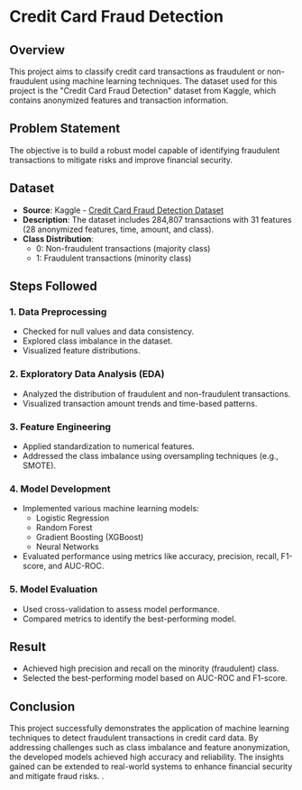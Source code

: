 # Credit Card Fraud Detection

## Overview
This project aims to classify credit card transactions as fraudulent or non-fraudulent using machine learning techniques. The dataset used for this project is the "Credit Card Fraud Detection" dataset from Kaggle, which contains anonymized features and transaction information.

## Problem Statement
The objective is to build a robust model capable of identifying fraudulent transactions to mitigate risks and improve financial security.

## Dataset
- **Source**: Kaggle - [Credit Card Fraud Detection Dataset](https://www.kaggle.com/mlg-ulb/creditcardfraud)
- **Description**: The dataset includes 284,807 transactions with 31 features (28 anonymized features, time, amount, and class).
- **Class Distribution**:
  - 0: Non-fraudulent transactions (majority class)
  - 1: Fraudulent transactions (minority class)

## Steps Followed

### 1. Data Preprocessing
- Checked for null values and data consistency.
- Explored class imbalance in the dataset.
- Visualized feature distributions.

### 2. Exploratory Data Analysis (EDA)
- Analyzed the distribution of fraudulent and non-fraudulent transactions.
- Visualized transaction amount trends and time-based patterns.

### 3. Feature Engineering
- Applied standardization to numerical features.
- Addressed the class imbalance using oversampling techniques (e.g., SMOTE).

### 4. Model Development
- Implemented various machine learning models:
  - Logistic Regression
  - Random Forest
  - Gradient Boosting (XGBoost)
  - Neural Networks
- Evaluated performance using metrics like accuracy, precision, recall, F1-score, and AUC-ROC.

### 5. Model Evaluation
- Used cross-validation to assess model performance.
- Compared metrics to identify the best-performing model.

## Result
- Achieved high precision and recall on the minority (fraudulent) class.
- Selected the best-performing model based on AUC-ROC and F1-score.

## Conclusion
This project successfully demonstrates the application of machine learning techniques to detect fraudulent transactions in credit card data. By addressing challenges such as class imbalance and feature anonymization, the developed models achieved high accuracy and reliability. The insights gained can be extended to real-world systems to enhance financial security and mitigate fraud risks.
.

